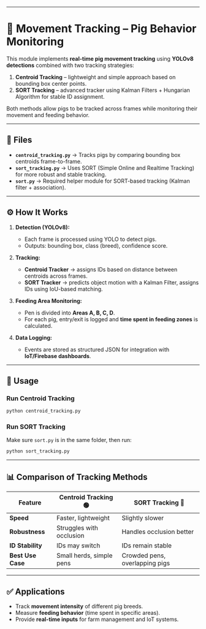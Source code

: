 
---

# 🐖 Movement Tracking – Pig Behavior Monitoring

This module implements **real-time pig movement tracking** using **YOLOv8 detections** combined with two tracking strategies:

1. **Centroid Tracking** – lightweight and simple approach based on bounding box center points.
2. **SORT Tracking** – advanced tracker using Kalman Filters + Hungarian Algorithm for stable ID assignment.

Both methods allow pigs to be tracked across frames while monitoring their movement and feeding behavior.

---

## 📂 Files

* **`centroid_tracking.py`** → Tracks pigs by comparing bounding box centroids frame-to-frame.
* **`sort_tracking.py`** → Uses SORT (Simple Online and Realtime Tracking) for more robust and stable tracking.
* **`sort.py`** → Required helper module for SORT-based tracking (Kalman filter + association).

---

## ⚙️ How It Works

1. **Detection (YOLOv8):**

   * Each frame is processed using YOLO to detect pigs.
   * Outputs: bounding box, class (breed), confidence score.

2. **Tracking:**

   * **Centroid Tracker** → assigns IDs based on distance between centroids across frames.
   * **SORT Tracker** → predicts object motion with a Kalman Filter, assigns IDs using IoU-based matching.

3. **Feeding Area Monitoring:**

   * Pen is divided into **Areas A, B, C, D**.
   * For each pig, entry/exit is logged and **time spent in feeding zones** is calculated.

4. **Data Logging:**

   * Events are stored as structured JSON for integration with **IoT/Firebase dashboards**.

---

## 🚀 Usage

### Run Centroid Tracking

```bash
python centroid_tracking.py
```

### Run SORT Tracking

Make sure `sort.py` is in the same folder, then run:

```bash
python sort_tracking.py
```

---

## 📊 Comparison of Tracking Methods

| Feature           | Centroid Tracking 🟢     | SORT Tracking 🔵               |
| ----------------- | ------------------------ | ------------------------------ |
| **Speed**         | Faster, lightweight      | Slightly slower                |
| **Robustness**    | Struggles with occlusion | Handles occlusion better       |
| **ID Stability**  | IDs may switch           | IDs remain stable              |
| **Best Use Case** | Small herds, simple pens | Crowded pens, overlapping pigs |

---

## ✅ Applications

* Track **movement intensity** of different pig breeds.
* Measure **feeding behavior** (time spent in specific areas).
* Provide **real-time inputs** for farm management and IoT systems.

